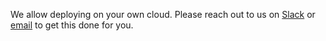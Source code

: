 We allow deploying on your own cloud. Please reach out to us on [Slack](https://join.slack.com/t/truefoundry/shared_invite/zt-19h90rcfa-7NVJHJZFB587JlHoGqbRNA) or [email](support@truefoundry.com) to get this done for you.
